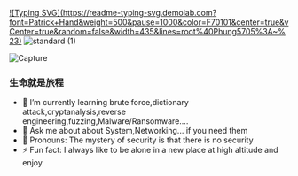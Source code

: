[![Typing SVG](https://readme-typing-svg.demolab.com?        font=Patrick+Hand&weight=500&pause=1000&color=F70101&center=true&vCenter=true&random=false&width=435&lines=root%40Phung5705%3A~%23)](https://git.io/typing-svg)
![standard (1)](https://github.com/phihung5705developer/phihung5705developer/assets/115966431/f097655a-87ec-4b82-b68f-79b05d478d23)


![Capture](https://github.com/phihung5705developer/phihung5705developer/assets/115966431/4a9a4465-c099-4916-a70d-7c4d7a96cd0b)

                                           
### 生命就是旅程                                 
- 🌴 I’m currently learning brute force,dictionary attack,cryptanalysis,reverse engineering,fuzzing,Malware/Ransomware....
- 💬 Ask me about about System,Networking... if you need them
- 🙂 Pronouns: The mystery of security is that there is no security
- ⚡ Fun fact: I always like to be alone in a new place at high altitude and enjoy


